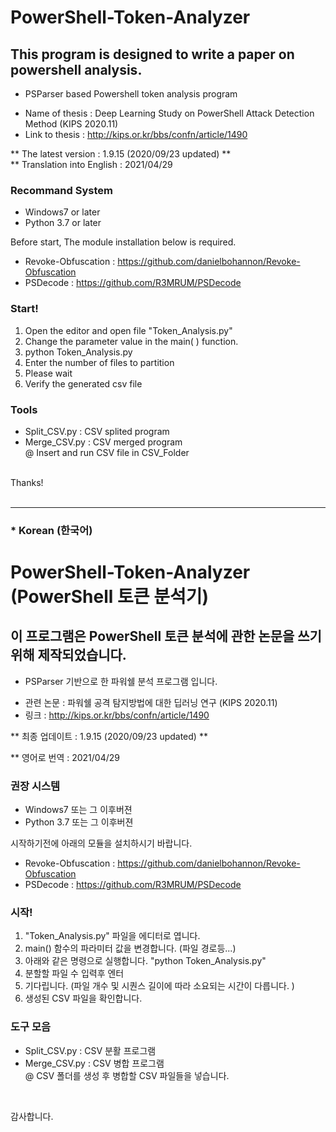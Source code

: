 # PowerShell-Token-Analyzer
## This program is designed to write a paper on powershell analysis.
- PSParser based Powershell token analysis program

* Name of thesis : Deep Learning Study on PowerShell Attack Detection Method (KIPS 2020.11) <br/>
* Link to thesis : http://kips.or.kr/bbs/confn/article/1490 <br/>

** The latest version : 1.9.15 (2020/09/23 updated) ** <br/>
** Translation into English : 2021/04/29 <br/>


### Recommand System
- Windows7 or later
- Python 3.7 or later

Before start, The module installation below is required. <br/>
- Revoke-Obfuscation : https://github.com/danielbohannon/Revoke-Obfuscation
- PSDecode : https://github.com/R3MRUM/PSDecode <br/>

### Start!
1. Open the editor and open file "Token_Analysis.py"
2. Change the parameter value in the main( ) function.
2. python Token_Analysis.py
3. Enter the number of files to partition
4. Please wait
5. Verify the generated csv file

### Tools
- Split_CSV.py : CSV splited program
- Merge_CSV.py : CSV merged program <br/>
@ Insert and run CSV file in CSV_Folder


<br/>Thanks!
<br/><br/>

---
### * Korean (한국어)

# PowerShell-Token-Analyzer (PowerShell 토큰 분석기)
## 이 프로그램은 PowerShell 토큰 분석에 관한 논문을 쓰기 위해 제작되었습니다. 
- PSParser 기반으로 한 파워쉘 분석 프로그램 입니다. 

* 관련 논문 : 파워쉘 공격 탐지방법에 대한 딥러닝 연구 (KIPS 2020.11) <br/>
* 링크 : http://kips.or.kr/bbs/confn/article/1490 <br/>

** 최종 업데이트 : 1.9.15 (2020/09/23 updated) ** <br/>

** 영어로 번역 : 2021/04/29 <br/>




### 권장 시스템
- Windows7 또는 그 이후버젼
- Python 3.7 또는 그 이후버젼

시작하기전에 아래의 모듈을 설치하시기 바랍니다.  <br/>
- Revoke-Obfuscation : https://github.com/danielbohannon/Revoke-Obfuscation
- PSDecode : https://github.com/R3MRUM/PSDecode <br/>

### 시작!
1. "Token_Analysis.py" 파일을 에디터로 엽니다. 
2. main() 함수의 파라미터 값을 변경합니다.  (파일 경로등...)
2. 아래와 같은 명령으로 실행합니다.  "python Token_Analysis.py"
3. 분할할 파일 수 입력후 엔터
4. 기다립니다.  (파일 개수 및 시퀀스 길이에 따라 소요되는 시간이 다릅니다.  )
5. 생성된 CSV 파일을 확인합니다. 

### 도구 모음
- Split_CSV.py : CSV 분활 프로그램
- Merge_CSV.py : CSV 병합 프로그램 <br/>
@ CSV 폴더를 생성 후 병합할 CSV 파일들을 넣습니다. 

<br/>

감사합니다. 


